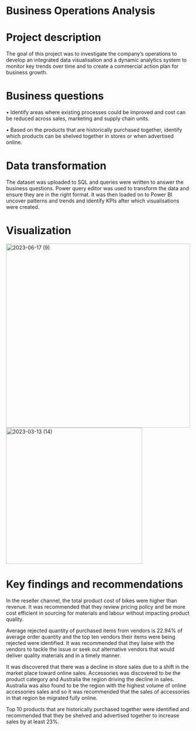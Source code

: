 # Business Operations Analysis

# Project description
The goal of this project was to investigate the company’s operations to develop an integrated data visualisation and a dynamic analytics system to monitor key trends over time and to create a commercial action plan for business growth.

# Business questions
•	Identify areas where existing processes could be improved and cost can be reduced across sales, marketing and supply chain units.

•	Based on the products that are historically purchased together, identify which products can be shelved together in stores or when advertised online.

# Data transformation
The dataset was uploaded to SQL and queries were written to answer the business questions. Power query editor was used to transform the data and ensure they are in the right format. It was then loaded on to Power BI uncover patterns and trends and identify KPIs after which visualisations were created.

# Visualization
 <img width="503" alt="2023-06-17 (9)" src="https://github.com/BOsimiri/Business-Operations-Analysis/assets/93350384/b9868a40-1c3d-4cfd-9437-f3ae214e74bb">

 <img width="372" alt="2023-03-13 (14)" src="https://github.com/BOsimiri/Business-Operations-Analysis/assets/93350384/08e9294e-eddb-4e40-abb3-8686ac91dc2a">

# Key findings and recommendations
In the reseller channel, the total product cost of bikes were higher than revenue. It was recommended that they review pricing policy and be more cost efficient in sourcing for materials and labour without impacting product quality. 

Average rejected quantity of purchased items from vendors is 22.94% of average order quantity and the top ten vendors their items were being rejected were identified. It was recommended that they liaise with the vendors to tackle the issue or seek out alternative vendors that would deliver quality materials and in a timely manner.

It was discovered that there was a decline in store sales due to a shift in the market place toward online sales. Accessories was discovered to be the product category and Australia the region driving the decline in sales. Australia was also found to be the region with the highest volume of online accessories sales and so it was recommended that the sales of accessories in that region be migrated fully online. 

Top 10 products that are historically purchased together were identified and recommended that they be shelved and advertised together to increase sales by at least 23%.
